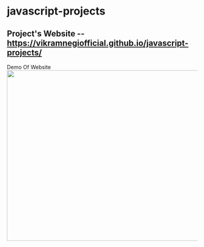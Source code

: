 # javascript-projects
## Project's Website -- https://vikramnegiofficial.github.io/javascript-projects/

Demo Of Website
<img src="https://github.com/vikramnegiofficial/javascript-projects/blob/todo/todo-img/todo.PNG" width="650px" height="450px">
